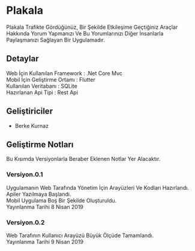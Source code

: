# Plakala
Plakala Trafikte Gördüğünüz, Bir Şekilde Etkileşime Geçtiğiniz Araçlar Hakkında Yorum Yapmanızı Ve Bu Yorumlarınızı Diğer İnsanlarla Paylaşmanızı Sağlayan Bir Uygulamadır.
</br>

## Detaylar
Web İçin Kullanılan Framework : .Net Core Mvc </br>
Mobil İçin Geliştirme Ortamı : Flutter </br>
Kullanılan Veritabanı : SQLite </br>
Hazırlanan Api Tipi : Rest Api </br>

## Geliştiriciler
- Berke Kurnaz </br>

## Geliştirme Notları
Bu Kısımda Versiyonlarla Beraber Eklenen Notlar Yer Alacaktır. </br>

### Versiyon.0.1 
Uygulamanın Web Tarafında Yönetim İçin Arayüzleri Ve Kodları Hazırlandı. </br>
Apiler Yazılmaya Başlandı. </br>
Mobil Uygulama Boş Bir Şekilde Oluşturuldu. </br>
Yayınlanma Tarihi 8 Nisan 2019 </br>

### Versiyon.0.2
Web Tarafının Kullanıcı Arayüzü Büyük Ölçüde Tamamlandı. </br>
Yayınlanma Tarihi 9 Nisan 2019 </br>
